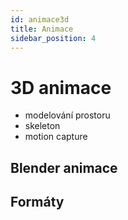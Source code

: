 ```yaml
---
id: animace3d
title: Animace
sidebar_position: 4
---
```


# 3D animace

- modelování prostoru
- skeleton
- motion capture

## Blender animace

## Formáty
